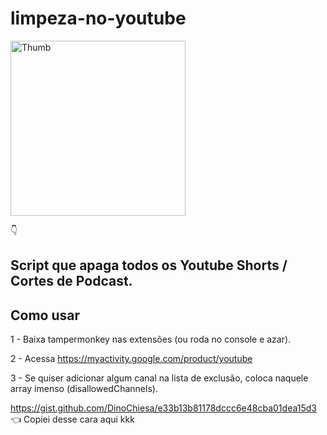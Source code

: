 


# limpeza-no-youtube

  <img src="https://pbs.twimg.com/media/GCPB4fOXQAAhbJq.png" alt="Thumb" width="280"/>

👇

## Script que apaga todos os Youtube Shorts / Cortes de Podcast.


## Como usar

1 - Baixa tampermonkey nas extensões (ou roda no console e azar).

2 - Acessa https://myactivity.google.com/product/youtube

3 - Se quiser adicionar algum canal na lista de exclusão, coloca naquele array imenso (disallowedChannels).

https://gist.github.com/DinoChiesa/e33b13b81178dccc6e48cba01dea15d3
👈
Copiei desse cara aqui kkk
